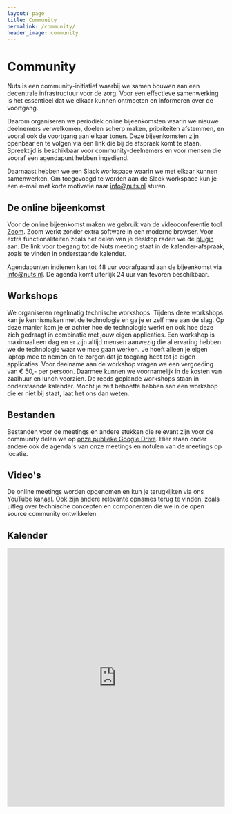 ```yaml
---
layout: page
title: Community
permalink: /community/
header_image: community
---
```


# Community

Nuts is een community-initiatief waarbij we samen bouwen aan een decentrale infrastructuur voor de zorg. Voor een effectieve samenwerking is het essentieel dat we elkaar kunnen ontmoeten en informeren over de voortgang.

Daarom organiseren we periodiek online bijeenkomsten waarin we nieuwe deelnemers verwelkomen, doelen scherp maken, prioriteiten afstemmen, en vooral ook de voortgang aan elkaar tonen. Deze bijeenkomsten zijn openbaar en te volgen via een link die bij de afspraak komt te staan. Spreektijd is beschikbaar voor community-deelnemers en voor mensen die vooraf een agendapunt hebben ingediend.

Daarnaast hebben we een Slack workspace waarin we met elkaar kunnen samenwerken. Om toegevoegd te worden aan de Slack workspace kun je een e-mail met korte motivatie naar [info@nuts.nl](mailto:info@nuts.nl) sturen.

## De online bijeenkomst

Voor de online bijeenkomst maken we gebruik van de videoconferentie tool [Zoom](https://zoom.us). Zoom werkt zonder extra software in een moderne browser. Voor extra functionaliteiten zoals het delen van je desktop raden we de [plugin](https://zoom.us/download#client_4meeting) aan. De link voor toegang tot de Nuts meeting staat in de kalender-afspraak, zoals te vinden in onderstaande kalender.

Agendapunten indienen kan tot 48 uur voorafgaand aan de bijeenkomst via [info@nuts.nl](mailto:info@nuts.nl). De agenda komt uiterlijk 24 uur van tevoren beschikbaar.

## Workshops

We organiseren regelmatig technische workshops. Tijdens deze workshops kan je kennismaken met de technologie en ga je er zelf mee aan de slag. Op deze manier kom je er achter hoe de technologie werkt en ook hoe deze zich gedraagt in combinatie met jouw eigen applicaties. Een workshop is maximaal een dag en er zijn altijd mensen aanwezig die al ervaring hebben we de technologie waar we mee gaan werken. Je hoeft alleen je eigen laptop mee te nemen en te zorgen dat je toegang hebt tot je eigen applicaties. 
Voor deelname aan de workshop vragen we een vergoeding van € 50,- per persoon. Daarmee kunnen we voornamelijk in de kosten van zaalhuur en lunch voorzien. De reeds geplande workshops staan in onderstaande kalender. Mocht je zelf behoefte hebben aan een workshop die er niet bij staat, laat het ons dan weten.

## Bestanden

Bestanden voor de meetings en andere stukken die relevant zijn voor de community delen we op [onze publieke Google Drive](https://drive.google.com/drive/folders/1Cu-vC70UqXeJ4fFQm4ls8R8RHMBuJeom?usp=sharing). Hier staan onder andere ook de agenda's van onze meetings en notulen van de meetings op locatie.

## Video's

De online meetings worden opgenomen en kun je terugkijken via ons [YouTube kanaal](https://www.youtube.com/channel/UCJtbrUe2TphkzDi2lPY5yYQ). Ook zijn andere relevante opnames terug te vinden, zoals uitleg over technische concepten en componenten die we in de open source community ontwikkelen.

## Kalender

<iframe src="https://calendar.google.com/calendar/b/1/embed?showTitle=0&amp;showPrint=0&amp;showTabs=0&amp;showCalendars=0&amp;showTz=0&amp;height=600&amp;wkst=2&amp;hl=nl&amp;bgcolor=%23ffffff&amp;src=nuts.nl_rd2e14gtq9oh3nqa30c74b4elc%40group.calendar.google.com&amp;color=%2323164E&amp;ctz=Europe%2FAmsterdam" style="border-width:0; max-width: 100%;" width="768" height="600" frameborder="0" scrolling="no"></iframe>
